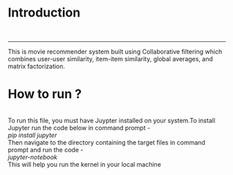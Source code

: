 <h1>Introduction</h1><br>
<hr>
This is  movie recommender system built using Collaborative filtering which combines user-user similarity, item-item similarity, global averages, and matrix factorization.
<br>
<h1>How to run ?</h1><br>
To run this file, you must have Juypter installed on your system.To install Jupyter run the code below in command prompt -<br>
<i>pip install jupyter</i><br>
Then navigate to the directory containing the target files in command prompt and run the code -<br>
<i>jupyter-notebook</i><br>
This will help you run the kernel in your local machine<br>
